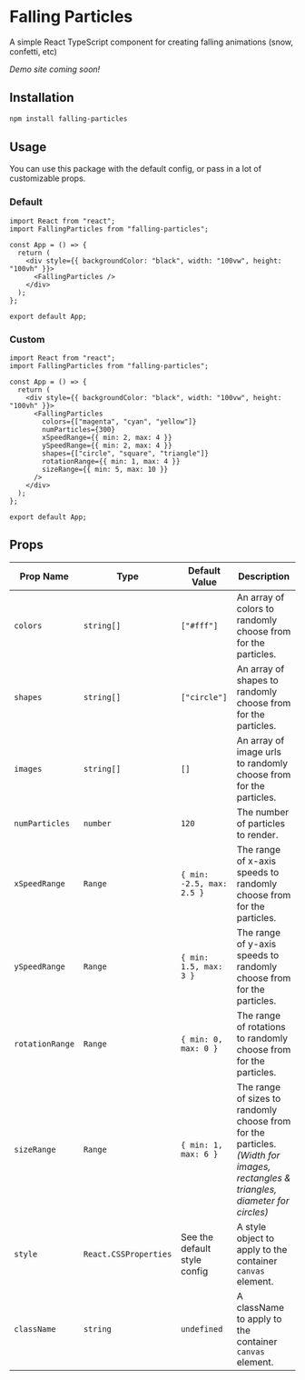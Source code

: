 # Falling Particles

A simple React TypeScript component for creating falling animations (snow, confetti, etc)

_Demo site coming soon!_

## Installation

```bash
npm install falling-particles
```

## Usage

You can use this package with the default config, or pass in a lot of customizable props.

### Default

```tsx
import React from "react";
import FallingParticles from "falling-particles";

const App = () => {
  return (
    <div style={{ backgroundColor: "black", width: "100vw", height: "100vh" }}>
      <FallingParticles />
    </div>
  );
};

export default App;
```

### Custom

```tsx
import React from "react";
import FallingParticles from "falling-particles";

const App = () => {
  return (
    <div style={{ backgroundColor: "black", width: "100vw", height: "100vh" }}>
      <FallingParticles
        colors={["magenta", "cyan", "yellow"]}
        numParticles={300}
        xSpeedRange={{ min: 2, max: 4 }}
        ySpeedRange={{ min: 2, max: 4 }}
        shapes={["circle", "square", "triangle"]}
        rotationRange={{ min: 1, max: 4 }}
        sizeRange={{ min: 5, max: 10 }}
      />
    </div>
  );
};

export default App;
```

## Props

| Prop Name       | Type                  | Default Value                | Description                                                                                                                      |
| --------------- | --------------------- | ---------------------------- | -------------------------------------------------------------------------------------------------------------------------------- |
| `colors`        | `string[]`            | `["#fff"]`                   | An array of colors to randomly choose from for the particles.                                                                    |
| `shapes`        | `string[]`            | `["circle"]`                 | An array of shapes to randomly choose from for the particles.                                                                    |
| `images`        | `string[]`            | `[]`                         | An array of image urls to randomly choose from for the particles.                                                                |
| `numParticles`  | `number`              | `120`                        | The number of particles to render.                                                                                               |
| `xSpeedRange`   | `Range`               | `{ min: -2.5, max: 2.5 }`    | The range of x-axis speeds to randomly choose from for the particles.                                                            |
| `ySpeedRange`   | `Range`               | `{ min: 1.5, max: 3 }`       | The range of y-axis speeds to randomly choose from for the particles.                                                            |
| `rotationRange` | `Range`               | `{ min: 0, max: 0 }`         | The range of rotations to randomly choose from for the particles.                                                                |
| `sizeRange`     | `Range`               | `{ min: 1, max: 6 }`         | The range of sizes to randomly choose from for the particles. _(Width for images, rectangles & triangles, diameter for circles)_ |
| `style`         | `React.CSSProperties` | See the default style config | A style object to apply to the container `canvas` element.                                                                       |
| `className`     | `string`              | `undefined`                  | A className to apply to the container `canvas` element.                                                                          |
